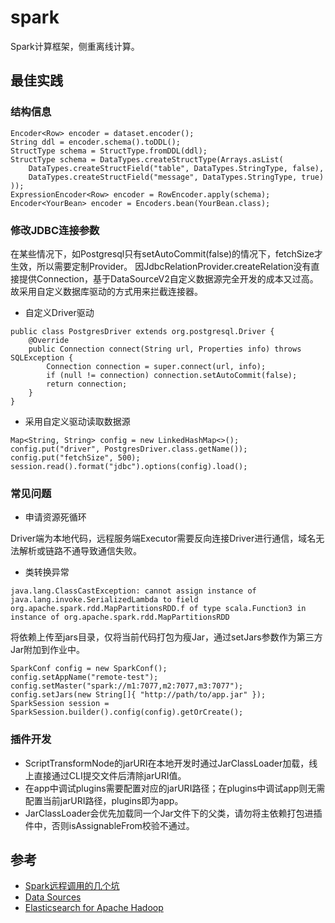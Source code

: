 # spark

Spark计算框架，侧重离线计算。

## 最佳实践

### 结构信息

```
Encoder<Row> encoder = dataset.encoder();
String ddl = encoder.schema().toDDL();
StructType schema = StructType.fromDDL(ddl);
StructType schema = DataTypes.createStructType(Arrays.asList(
    DataTypes.createStructField("table", DataTypes.StringType, false),
    DataTypes.createStructField("message", DataTypes.StringType, true)
));
ExpressionEncoder<Row> encoder = RowEncoder.apply(schema);
Encoder<YourBean> encoder = Encoders.bean(YourBean.class);
```

### 修改JDBC连接参数

在某些情况下，如Postgresql只有setAutoCommit(false)的情况下，fetchSize才生效，所以需要定制Provider。
因JdbcRelationProvider.createRelation没有直接提供Connection，基于DataSourceV2自定义数据源完全开发的成本又过高。
故采用自定义数据库驱动的方式用来拦截连接器。

- 自定义Driver驱动
```
public class PostgresDriver extends org.postgresql.Driver {
    @Override
    public Connection connect(String url, Properties info) throws SQLException {
        Connection connection = super.connect(url, info);
        if (null != connection) connection.setAutoCommit(false);
        return connection;
    }
}
```
- 采用自定义驱动读取数据源
```
Map<String, String> config = new LinkedHashMap<>();
config.put("driver", PostgresDriver.class.getName());
config.put("fetchSize", 500);
session.read().format("jdbc").options(config).load();
```

### 常见问题

- 申请资源死循环

Driver端为本地代码，远程服务端Executor需要反向连接Driver进行通信，域名无法解析或链路不通导致通信失败。

- 类转换异常
```
java.lang.ClassCastException: cannot assign instance of java.lang.invoke.SerializedLambda to field org.apache.spark.rdd.MapPartitionsRDD.f of type scala.Function3 in instance of org.apache.spark.rdd.MapPartitionsRDD
```
将依赖上传至jars目录，仅将当前代码打包为瘦Jar，通过setJars参数作为第三方Jar附加到作业中。
```
SparkConf config = new SparkConf();
config.setAppName("remote-test");
config.setMaster("spark://m1:7077,m2:7077,m3:7077");
config.setJars(new String[]{ "http://path/to/app.jar" });
SparkSession session = SparkSession.builder().config(config).getOrCreate();
```

### 插件开发

- ScriptTransformNode的jarURI在本地开发时通过JarClassLoader加载，线上直接通过CLI提交文件后清除jarURI值。
- 在app中调试plugins需要配置对应的jarURI路径；在plugins中调试app则无需配置当前jarURI路径，plugins即为app。
- JarClassLoader会优先加载同一个Jar文件下的父类，请勿将主依赖打包进插件中，否则isAssignableFrom校验不通过。

## 参考
- [Spark远程调用的几个坑](https://www.cnblogs.com/hanko/p/14086667.html)
- [Data Sources](https://spark.apache.org/docs/latest/sql-data-sources.html)
- [Elasticsearch for Apache Hadoop](https://www.elastic.co/guide/en/elasticsearch/hadoop/current/configuration.html)
